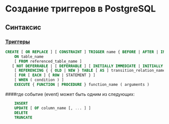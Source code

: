 # Создание триггеров в PostgreSQL
## Синтаксис
### [Триггеры](create_trigger.sql)
```sql
CREATE [ OR REPLACE ] [ CONSTRAINT ] TRIGGER name { BEFORE | AFTER | INSTEAD OF } { event [ OR ... ] }
    ON table_name
    [ FROM referenced_table_name ]
   [ NOT DEFERRABLE | [ DEFERRABLE ] [ INITIALLY IMMEDIATE | INITIALLY DEFERRED ] ]
    [ REFERENCING { { OLD | NEW } TABLE [ AS ] transition_relation_name } [ ... ] ]
    [ FOR [ EACH ] { ROW | STATEMENT } ]
    [ WHEN ( condition ) ]
    EXECUTE { FUNCTION | PROCEDURE } function_name ( arguments )
```
####где событие (event) может быть одним из следующих:
```sql
    INSERT
    UPDATE [ OF column_name [, ... ] ]
    DELETE
    TRUNCATE
```
